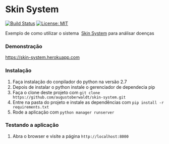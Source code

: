 # Skin System



[![Build Status](https://travis-ci.org/augustoberwaldt/skin-system.svg?branch=master)](https://travis-ci.org/augustoberwaldt/skin-system)
[![License: MIT](https://img.shields.io/badge/License-MIT-yellow.svg)](https://opensource.org/licenses/MIT)



Exemplo de como utilizar o sistema  [Skin System](https://github.com/augustoberwaldt/skin-system/) para análisar doenças
### Demonstração

https://skin-system.herokuapp.com

### Instalação

1. Faça instalação do conpilador do python na versão 2.7
2. Depois de instalar o python instale o gerenciador de dependecia pip 
3. Faça o clone deste projeto com `git clone https://github.com/augustoberwaldt/skin-system.git`
4. Entre na pasta do projeto e instale as dependências com `pip install -r requirements.txt`
5. Rode a aplicação com `python manager runserver`


### Testando a aplicação

1. Abra o browser e visite a página `http://localhost:8000`





